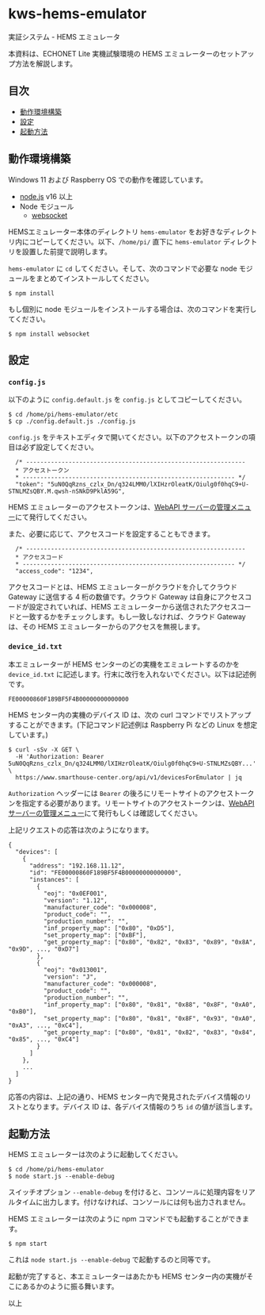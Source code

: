 # kws-hems-emulator
 実証システム - HEMS エミュレータ

本資料は、ECHONET Lite 実機試験環境の HEMS エミュレーターのセットアップ方法を解説します。

## 目次

- [動作環境構築](#env)
- [設定](#conf)
- [起動方法](#start)


## <a id="env">動作環境構築</a>

Windows 11 および Raspberry OS での動作を確認しています。

- [node.js](https://nodejs.org/ja/) v16 以上
- Node モジュール
  - [websocket](https://www.npmjs.com/package/websocket)

HEMSエミュレーター本体のディレクトリ `hems-emulator` をお好きなディレクトリ内にコピーしてください。以下、`/home/pi/` 直下に `hems-emulator` ディレクトリを設置した前提で説明します。

`hems-emulator` に `cd` してください。そして、次のコマンドで必要な node モジュールをまとめてインストールしてください。

```
$ npm install
```

もし個別に node モジュールをインストールする場合は、次のコマンドを実行してください。

```
$ npm install websocket
```

## <a id="conf">設定</a>

### `config.js`

以下のように `config.default.js` を `config.js` としてコピーしてください。

```
$ cd /home/pi/hems-emulator/etc
$ cp ./config.default.js ./config.js
```

`config.js` をテキストエディタで開いてください。以下のアクセストークンの項目は必ず設定してください。

```
  /* --------------------------------------------------------------
  * アクセストークン
  * ------------------------------------------------------------ */
  "token": "5uN0QqRzns_czlx_Dn/q324LMM0/lXIHzrOleatK/Oiulg0f0hqC9+U-STNLMZsQBY.M.qwsh-nSNkD9PklA59G",
```

HEMS エミュレーターのアクセストークンは、[WebAPI サーバーの管理メニュー](https://www.smarthouse-center.org/admin/login)にて発行してください。

また、必要に応じて、アクセスコードを設定することもできます。

```
  /* --------------------------------------------------------------
  * アクセスコード
  * ------------------------------------------------------------ */
  "access_code": "1234",
```

アクセスコードとは、HEMS エミュレーターがクラウドを介してクラウド Gateway に送信する 4 桁の数値です。クラウド Gateway は自身にアクセスコードが設定されていれば、HEMS エミュレーターから送信されたアクセスコードと一致するかをチェックします。もし一致しなければ、クラウド Gateway は、その HEMS エミュレーターからのアクセスを無視します。

### `device_id.txt`

本エミュレーターが HEMS センターのどの実機をエミュレートするのかを `device_id.txt` に記述します。行末に改行を入れないでください。以下は記述例です。

```
FE00000860F189BF5F4B00000000000000
```

HEMS センター内の実機のデバイス ID は、次の curl コマンドでリストアップすることができます。(下記コマンド記述例は Raspberry Pi などの Linux を想定しています。)

```
$ curl -sSv -X GET \
  -H 'Authorization: Bearer 5uN0QqRzns_czlx_Dn/q324LMM0/lXIHzrOleatK/Oiulg0f0hqC9+U-STNLMZsQBY...' \
  https://www.smarthouse-center.org/api/v1/devicesForEmulator | jq
```

`Authorization` ヘッダーには `Bearer` の後ろにリモートサイトのアクセストークンを指定する必要があります。リモートサイトのアクセストークンは、[WebAPI サーバーの管理メニュー](https://www.smarthouse-center.org/admin/login)にて発行もしくは確認してください。

上記リクエストの応答は次のようになります。

```
{
  "devices": [
    {
      "address": "192.168.11.12",
      "id": "FE00000860F189BF5F4B00000000000000",
      "instances": [
        {
          "eoj": "0x0EF001",
          "version": "1.12",
          "manufacturer_code": "0x000008",
          "product_code": "",
          "production_number": "",
          "inf_property_map": ["0x80", "0xD5"],
          "set_property_map": ["0xBF"],
          "get_property_map": ["0x80", "0x82", "0x83", "0x89", "0x8A", "0x9D", ..., "0xD7"]
        },
        {
          "eoj": "0x013001",
          "version": "J",
          "manufacturer_code": "0x000008",
          "product_code": "",
          "production_number": "",
          "inf_property_map": ["0x80", "0x81", "0x88", "0x8F", "0xA0", "0xB0"],
          "set_property_map": ["0x80", "0x81", "0x8F", "0x93", "0xA0", "0xA3", ..., "0xC4"],
          "get_property_map": ["0x80", "0x81", "0x82", "0x83", "0x84", "0x85", ..., "0xC4"]
        }
      ]
    },
    ...
  ]
}
```

応答の内容は、上記の通り、HEMS センター内で発見されたデバイス情報のリストとなります。デバイス ID は、各デバイス情報のうち `id` の値が該当します。

## <a id="start">起動方法</a>

HEMS エミュレーターは次のように起動してください。

```
$ cd /home/pi/hems-emulator
$ node start.js --enable-debug
```

スイッチオプション `--enable-debug` を付けると、コンソールに処理内容をリアルタイムに出力します。付けなければ、コンソールには何も出力されません。

HEMS エミュレーターは次のように npm コマンドでも起動することができます。

```
$ npm start
```

これは `node start.js --enable-debug` で起動するのと同等です。


起動が完了すると、本エミュレーターはあたかも HEMS センター内の実機がそこにあるかのように振る舞います。

以上